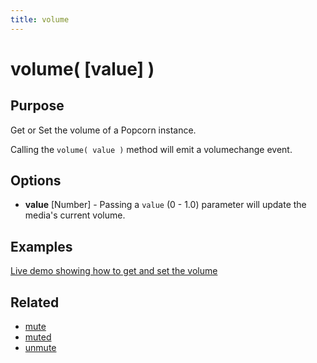 ```yaml
---
title: volume
---
```

# volume( \[value\] ) #

## Purpose ##

Get or Set the volume of a Popcorn instance.

Calling the `volume( value )` method will emit a volumechange event.

## Options ##

* **value** \[Number\] - Passing a `value` (0 - 1.0) parameter will update the media's current volume.

## Examples ##

[Live demo showing how to get and set the volume](http://jsfiddle.net/popcornjs/beQ6C/)

## Related ##

* [mute](#mute)
* [muted](#muted)
* [unmute](#unmute)
